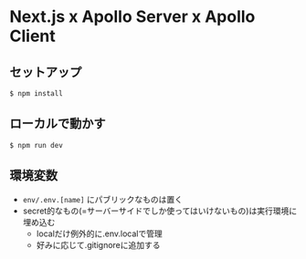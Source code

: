 # Next.js x Apollo Server x Apollo Client

## セットアップ
```
$ npm install
```

## ローカルで動かす
```
$ npm run dev
```

## 環境変数
- `env/.env.[name]` にパブリックなものは置く
- secret的なもの(=サーバーサイドでしか使ってはいけないもの)は実行環境に埋め込む
  - localだけ例外的に.env.localで管理
  - 好みに応じて.gitignoreに追加する
